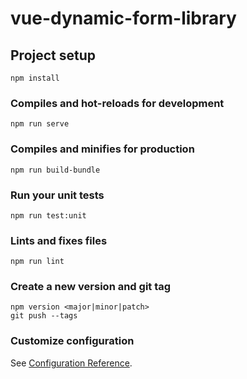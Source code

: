 # vue-dynamic-form-library

## Project setup
```
npm install
```

### Compiles and hot-reloads for development
```
npm run serve
```

### Compiles and minifies for production
```
npm run build-bundle
```

### Run your unit tests
```
npm run test:unit
```

### Lints and fixes files
```
npm run lint
```

### Create a new version and git tag
```
npm version <major|minor|patch>
git push --tags
```


### Customize configuration
See [Configuration Reference](https://cli.vuejs.org/config/).
